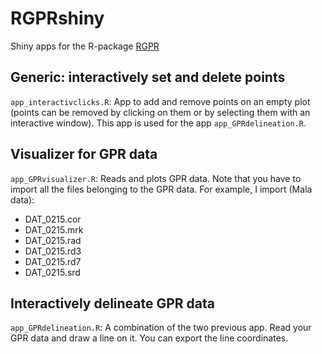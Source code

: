 # RGPRshiny

Shiny apps for the R-package [RGPR](https://github.com/emanuelhuber/RGPR)

## Generic: interactively set and delete points

`app_interactivclicks.R`: App to add and remove points on an empty plot 
(points can be removed by clicking on them or by selecting them with an
interactive window). This app is used for the app `app_GPRdelineation.R`.

## Visualizer for GPR data

`app_GPRvisualizer.R`: Reads and plots GPR data. Note that you have to import all the files belonging
to the GPR data. For example, I import (Mala data):
* DAT_0215.cor
* DAT_0215.mrk
* DAT_0215.rad
* DAT_0215.rd3
* DAT_0215.rd7
* DAT_0215.srd

## Interactively delineate GPR data

`app_GPRdelineation.R`: A combination of the two previous app. Read your GPR data and draw a line on it. You can export the line coordinates.
